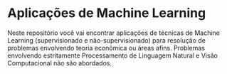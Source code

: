 # Aplicações de Machine Learning

Neste repositório você vai encontrar aplicações de técnicas de Machine Learning (supervisionado e não-supervisionado) para resolução de problemas envolvendo teoria econômica ou áreas afins. Problemas envolvendo estritamente Processamento de Linguagem Natural e Visão Computacional não são abordados.


 
